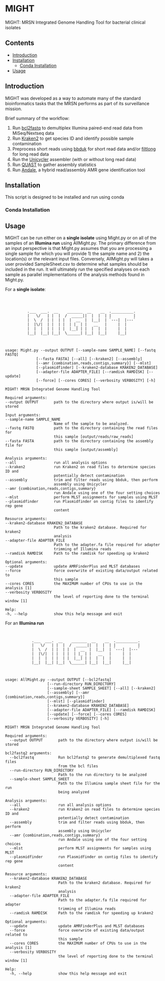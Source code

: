 # MIGHT

MIGHT: MRSN Integrated Genome Handling Tool for bacterial clinical isolates

## Contents
* [Introduction](#introduction)
* [Installation](#installation)
  * [Conda Installation](#conda-installation)
* [Usage](#usage)

## Introduction

MIGHT was developed as a way to automate many of the standard bioinformatics tasks that the MRSN
performs as part of its surveillance mission.

Brief summary of the workflow:

1. Run [bcl2fastq](https://support.illumina.com/downloads/bcl2fastq-conversion-software-v2-20.html) to demultiplex Illumina paired-end read data from MiSeq/Nextseq data
2. Run [Kraken2](https://github.com/DerrickWood/kraken2) to get species ID and identify possible sample contamination
3. Preprocess short reads using [bbduk](https://sourceforge.net/projects/bbmap/) for short read data and/or [filtlong](https://github.com/rrwick/Filtlong) for long read data
4. Run the [Unicycler](https://github.com/rrwick/Unicycler) assembler (with or without long read data)
5. Run [QUAST](https://github.com/ablab/quast) to gather assembly statistics
6. Run [Andale](https://gitlab.com/mrsn-bio/andale), a hybrid read/assembly AMR gene identification tool

## Installation

This script is designed to be installed and run using conda

### Conda Installation


## Usage

MIGHT can be run either on a __single isolate__ using Might.py or on all of the samples of an __Illumina run__ using AllMight.py. 
The primary difference from an input perspective is that Might.py assumes that you are processing
a single sample for which you will provide 1) the sample name and 2) the location(s) or the
relevant input files. Conversely, AllMight.py will takes a user provided SampleSheet.csv
to determine what samples should be included in the run. It will ultimately run the specified
analyses on each sample as parallel implementations of the analysis methods found in Might.py.


For a __single isolate__:
  ```
  
        
        
            .___  ___.  __    _______  __    __  .__________.
            |   \/   | |  |  /  _____||  |  |  | |          |
            |  \  /  | |  | |  |  __  |  |__|  | `---|  |---`
            |  |\/|  | |  | |  | |_ | |   __   |     |  |     
            |  |  |  | |  | |  |__| | |  |  |  |     |  |     
            |__|  |__| |__|  \______| |__|  |__|     |__|     
    
                
        
usage: Might.py --output OUTPUT [--sample-name SAMPLE_NAME] [--fastq FASTQ]
                [--fasta FASTA] [--all] [--kraken2] [--assembly]
                [--amr {combination,reads,contigs,summary}] [--mlst]
                [--plasmidfinder] [--kraken2-database KRAKEN2_DATABASE]
                [--adapter-file ADAPTER_FILE] [--ramdisk RAMDISK] [--update]
                [--force] [--cores CORES] [--verbosity VERBOSITY] [-h]

MIGHT! MRSN Integrated Genome Handling Tool

Required arguments:
  --output OUTPUT       path to the directory where output is/will be stored

Input arguments:
  --sample-name SAMPLE_NAME
                        Name of the sample to be analyzed.
  --fastq FASTQ         path to the directory containing the read files for
                        this sample [output/reads/raw_reads]
  --fasta FASTA         path to the directory containing the assembly file for
                        this sample [output/assembly]

Analysis arguments:
  --all                 run all analysis options
  --kraken2             run Kraken2 on read files to determine species ID and
                        potentially detect contamination
  --assembly            trim and filter reads using bbduk, then perform
                        assembly using Unicycler
  --amr {combination,reads,contigs,summary}
                        run Andale using one of the four setting choices
  --mlst                perform MLST assignments for samples using MLST
  --plasmidfinder       run Plasmidfinder on contig files to identify rep gene
                        content

Resource arguments:
  --kraken2-database KRAKEN2_DATABASE
                        Path to the kraken2 database. Required for kraken2
                        analysis
  --adapter-file ADAPTER_FILE
                        Path to the adapter.fa file required for adapter
                        trimming of Illumina reads
  --ramdisk RAMDISK     Path to the ramdisk for speeding up kraken2

Optional arguments:
  --update              update AMRFinderPlus and MLST databases
  --force               force overwrite of existing data/output related to
                        this sample
  --cores CORES         the MAXIMUM number of CPUs to use in the analysis [1]
  --verbosity VERBOSITY
                        the level of reporting done to the terminal window [1]

Help:
  -h, --help            show this help message and exit
```

For an __Illumina run__
```
        
        
            .___  ___.  __    _______  __    __  .__________.
            |   \/   | |  |  /  _____||  |  |  | |          |
            |  \  /  | |  | |  |  __  |  |__|  | `---|  |---`
            |  |\/|  | |  | |  | |_ | |   __   |     |  |     
            |  |  |  | |  | |  |__| | |  |  |  |     |  |     
            |__|  |__| |__|  \______| |__|  |__|     |__|     
    
                
        
usage: AllMight.py --output OUTPUT [--bcl2fastq]
                   [--run-directory RUN_DIRECTORY]
                   [--sample-sheet SAMPLE_SHEET] [--all] [--kraken2]
                   [--assembly] [--amr {combination,reads,contigs,summary}]
                   [--mlst] [--plasmidfinder]
                   [--kraken2-database KRAKEN2_DATABASE]
                   [--adapter-file ADAPTER_FILE] [--ramdisk RAMDISK]
                   [--update] [--force] [--cores CORES]
                   [--verbosity VERBOSITY] [-h]

MIGHT! MRSN Integrated Genome Handling Tool

Required arguments:
  --output OUTPUT       path to the directory where output is/will be stored

bcl2fastq2 arguments:
  --bcl2fastq           Run bcl2fastq2 to generate demultiplexed fastq files
                        from the bcl files
  --run-directory RUN_DIRECTORY
                        Path to the run directory to be analyzed
  --sample-sheet SAMPLE_SHEET
                        Path to the Illumina sample sheet file for the run
                        being analyzed

Analysis arguments:
  --all                 run all analysis options
  --kraken2             run Kraken2 on read files to determine species ID and
                        potentially detect contamination
  --assembly            trim and filter reads using bbduk, then perform
                        assembly using Unicycler
  --amr {combination,reads,contigs,summary}
                        run Andale using one of the four setting choices
  --mlst                perform MLST assignments for samples using MLST
  --plasmidfinder       run Plasmidfinder on contig files to identify rep gene
                        content

Resource arguments:
  --kraken2-database KRAKEN2_DATABASE
                        Path to the kraken2 database. Required for kraken2
                        analysis
  --adapter-file ADAPTER_FILE
                        Path to the adapter.fa file required for adapter
                        trimming of Illumina reads
  --ramdisk RAMDISK     Path to the ramdisk for speeding up kraken2

Optional arguments:
  --update              update AMRFinderPlus and MLST databases
  --force               force overwrite of existing data/output related to
                        this sample
  --cores CORES         the MAXIMUM number of CPUs to use in the analysis [1]
  --verbosity VERBOSITY
                        the level of reporting done to the terminal window [1]

Help:
  -h, --help            show this help message and exit

```
